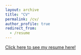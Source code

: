 ```yaml
---
layout: archive
title: "CV"
permalink: /cv/
author_profile: true
redirect_from:
  - /resume
---
```


[Click here to see my resume here!](https://drive.google.com/file/d/1U8aUzaptauep0G4MOZCTxSL9mui46Zwg/view?usp=sharing)

